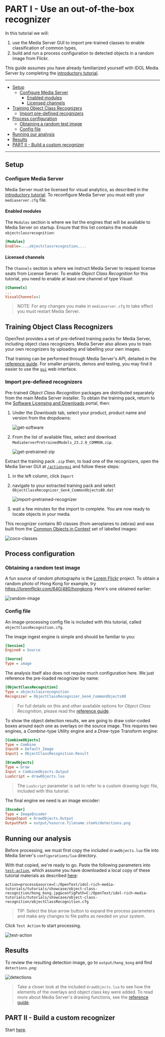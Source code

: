 # PART I - Use an out-of-the-box recognizer

In this tutorial we will:

1. use the Media Server GUI to import pre-trained classes to enable classification of common types,
1. build and run a process configuration to detected objects in a random image from Flickr.

This guide assumes you have already familiarized yourself with IDOL Media Server by completing the [introductory tutorial](../../README.md#introduction).

---

- [Setup](#setup)
  - [Configure Media Server](#configure-media-server)
    - [Enabled modules](#enabled-modules)
    - [Licensed channels](#licensed-channels)
- [Training Object Class Recognizers](#training-object-class-recognizers)
  - [Import pre-defined recognizers](#import-pre-defined-recognizers)
- [Process configuration](#process-configuration)
  - [Obtaining a random test image](#obtaining-a-random-test-image)
  - [Config file](#config-file)
- [Running our analysis](#running-our-analysis)
- [Results](#results)
- [PART II - Build a custom recognizer](#part-ii---build-a-custom-recognizer)

---

## Setup

### Configure Media Server

Media Server must be licensed for visual analytics, as described in the [introductory tutorial](../../introduction/PART_I.md#enabling-analytics).  To reconfigure Media Server you must edit your `mediaserver.cfg` file.

#### Enabled modules

The `Modules` section is where we list the engines that will be available to Media Server on startup.  Ensure that this list contains the module `objectclassrecognition`:

```ini
[Modules]
Enable=...,objectclassrecognition,...
```

#### Licensed channels

The `Channels` section is where we instruct Media Server to request license seats from License Server.  To enable *Object Class Recognition* for this tutorial, you need to enable at least one channel of type *Visual*:

```ini
[Channels]
...
VisualChannels=1
```

> NOTE: For any changes you make in `mediaserver.cfg` to take effect you must restart Media Server.

## Training Object Class Recognizers

OpenText provides a set of pre-defined training packs for Media Server, including object class recognizers. Media Server also allows you to train your own recognizers by uploading and labelling your own images.

That training can be performed through Media Server's API, detailed in the [reference guide](https://www.microfocus.com/documentation/idol/IDOL_23_2/MediaServer_23.2_Documentation/Help/index.html#Actions/Training/_ObjectClassRecognition.htm).  For smaller projects, demos and testing, you may find it easier to use the [`gui`](http://localhost:14000/a=gui) web interface.

### Import pre-defined recognizers

Pre-trained *Object Class Recognition* packages are distributed separately from the main Media Server installer.  To obtain the training pack, return to the [Software Licensing and Downloads](https://sld.microfocus.com/mysoftware/index) portal, then:

1. Under the *Downloads* tab, select your product, product name and version from the dropdowns:

    ![get-software](../../setup/figs/get-software.png)

1. From the list of available files, select and download `MediaServerPretrainedModels_23.2.0_COMMON.zip`.

    ![get-pretrained-zip](../../setup/figs/get-pretrained-zip.png)

Extract the training pack `.zip` then, to load one of the recognizers, open the Media Server GUI at [`/action=gui`](http://127.0.0.1:14000/a=gui#/train/objectClassRec(tool:select)) and follow these steps:

1. in the left column, click `Import`
1. navigate to your extracted training pack and select `ObjectClassRecognizer_Gen4_CommonObjects80.dat`

    ![import-pretrained-recognizer](./figs/import-pretrained-recognizer.png)

1. wait a few minutes for the import to complete.  You are now ready to locate objects in your media.

This recognizer contains 80 classes (from aeroplanes to zebras) and was built from the [Common Objects in Context](https://cocodataset.org) set of labelled images:

![coco-classes](./figs/coco-classes.png)

## Process configuration

### Obtaining a random test image

A fun source of random photographs is the [Lorem Flickr](https://loremflickr.com/) project.  To obtain a random photo of Hong Kong for example, try <https://loremflickr.com/640/480/hongkong>.  Here's one obtained earlier:

![random-image](./hong_kong.jpg)

### Config file 

An image-processing config file is included with this tutorial, called `objectClassRecognition.cfg`.

The image ingest engine is simple and should be familiar to you:

```ini
[Session]
Engine0 = Source

[Source]
Type = image
```

The analysis itself also does not require much configuration here.  We just reference the pre-loaded recognizer by name:

```ini
[ObjectClassRecognition]
Type = objectclassrecognition
Recognizer = ObjectClassRecognizer_Gen4_CommonObjects80
```

> For full details on this and other available options for *Object Class Recognition*, please read the [reference guide](https://www.microfocus.com/documentation/idol/IDOL_23_2/MediaServer_23.2_Documentation/Help/index.html#Configuration/Analysis/ObjectClass/_ObjectClass.htm).

To show the object detection results, we are going to draw color-coded boxes around each one as overlays on the source image.  This requires two engines, a *Combine*-type Utility engine and a *Draw*-type Transform engine:

```ini
[CombineObjects]
Type = Combine
Input0 = Default_Image
Input1 = ObjectClassRecognition.Result

[DrawObjects]
Type = Draw
Input = CombineObjects.Output
LuaScript = drawObjects.lua
```

> The `LuaScript` parameter is set to refer to a custom drawing logic file, included with this tutorial.

The final engine we need is an image encoder:

```ini
[Encoder]
Type = ImageEncoder
ImageInput = DrawObjects.Output
OutputPath = output/%source.filename.stem%/detections.png
```

## Running our analysis

Before processing, we must first copy the included `drawObjects.lua` file into Media Server's `configurations/lua` directory.

With that copied, we're ready to go. Paste the following parameters into [`test-action`](http://127.0.0.1:14000/a=admin#page/console/test-action), which assume you have downloaded a local copy of these tutorial materials as described [here](../../setup/SETUP.md#obtaining-tutorial-materials):

```url
action=process&source=C:/OpenText/idol-rich-media-tutorials/tutorials/showcase/object-class-recognition/hong_kong.jpg&configPath=C:/OpenText/idol-rich-media-tutorials/tutorials/showcase/object-class-recognition/objectClassRecognition.cfg
```

> TIP: Select the blue arrow button to expand the process parameters and make any changes to file paths as needed on your system.

Click `Test Action` to start processing.

![test-action](./figs/test-action.png)

## Results

To review the resulting detection image, go to `output/hong_kong` and find `detections.png`:

![detections](./figs/detections.png)

> Take a closer look at the included `drawObjects.lua` to see how the elements of the overlays and object class key were added.  To read more about Media Server's drawing functions, see the [reference guide](https://www.microfocus.com/documentation/idol/IDOL_23_2/MediaServer_23.2_Documentation/Help/index.html#Lua/Draw/_Drawing.htm).

## PART II - Build a custom recognizer

Start [here](PART_II.md).
